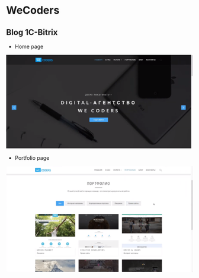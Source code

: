 # WeCoders
## Blog 1C-Bitrix

- Home page

![Home](https://github.com/grantdesign/WeCoders/blob/main/assets/index.png?raw=true)

- Portfolio page

![Portfolio](https://github.com/grantdesign/WeCoders/blob/main/assets/portfolio.png?raw=true)